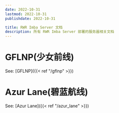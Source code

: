 ```yaml
---
date: 2022-10-31
lastmod: 2022-10-31
publishdate: 2022-10-31

title: RWR Imba Server 文档
description: 所有 RWR Imba Server 部署的服务器相关文档
---
```


# GFLNP(少女前线)
See: [GFLNP]({{< ref "/gflnp" >}})

# Azur Lane(碧蓝航线)

See: [Azur Lane]({{< ref "/azur_lane" >}})
